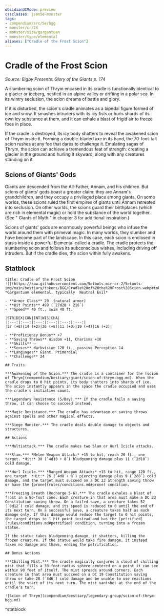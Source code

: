 ```yaml
---
obsidianUIMode: preview
cssclasses: json5e-monster
tags:
- compendium/src/5e/bgg
- monster/cr/24
- monster/size/gargantuan
- monster/type/elemental
aliases: ["Cradle of the Frost Scion"]
---
```

# Cradle of the Frost Scion
*Source: Bigby Presents: Glory of the Giants p. 174*  

A slumbering scion of Thrym encased in its cradle is functionally identical to a glacier or iceberg, nestled in an alpine valley or drifting in a polar sea. In its wintry seclusion, the scion dreams of battle and glory.

If it is disturbed, the scion's cradle animates as a bipedal figure formed of ice and snow. It smashes intruders with its icy fists or hurls shards of its own icy substance at them, and it can exhale a blast of frigid air to freeze foes in place.

If the cradle is destroyed, its icy body shatters to reveal the awakened scion of Thrym inside it. Forming a double-bladed axe in its hand, the 70-foot-tall scion rushes at any foe that dares to challenge it. Emulating sagas of Thrym, the scion can achieve a tremendous feat of strength: creating a glacier in the ground and hurling it skyward, along with any creatures standing on it.

## Scions of Giants' Gods

Giants are descended from the All-Father, Annam, and his children. But scions of giants' gods boast a greater claim: they are Annam's grandchildren, and they occupy a privileged place among giants. On some worlds, these scions ruled the first empires of giants until Annam retreated into seclusion. On other worlds, the scions guard their birthplaces (which are rich in elemental magic) or hold the substance of the world together. (See " Giants of Myth " in chapter 3 for additional inspiration.)

Scions of giants' gods are enormously powerful beings who infuse the world around them with primeval magic. In many worlds, they slumber and have become part of the landscape. In this case, each scion is enclosed in stasis inside a powerful Elemental called a cradle. The cradle protects the slumbering scion and follows its subconscious wishes, including driving off intruders. But if the cradle dies, the scion within fully awakens.

## Statblock

```ad-statblock
title: Cradle of the Frost Scion
![](https://raw.githubusercontent.com/5etools-mirror-2/5etools-img/main/bestiary/tokens/BGG/Cradle%20of%20the%20Frost%20Scion.webp#token)
*Gargantuan elemental, typically  Neutral Evil*

- **Armor Class** 20  (natural armor)
- **Hit Points** 499 (`27d20 + 216`)
- **Speed** 40 ft., swim 40 ft.

|STR|DEX|CON|INT|WIS|CHA|
|:---:|:---:|:---:|:---:|:---:|:---:|
|27 (+8)|14 (+2)|26 (+8)|11 (+0)|19 (+4)|16 (+3)|

- **Proficiency Bonus** +7
- **Saving Throws** Wisdom +11, Charisma +10
- **Skills** ⏤
- **Senses** darkvision 120 ft., passive Perception 14
- **Languages** Giant, Primordial
- **Challenge** 24

## Traits

***Awakening of the Scion.*** The cradle is a container for the [scion of Thrym](compendium/bestiary/giant/scion-of-thrym-bgg.md). When the cradle drops to 0 hit points, its body shatters into shards of ice. The scion instantly appears in the space the cradle occupied and uses the cradle's initiative count.

***Legendary Resistance (5/Day).*** If the cradle fails a saving throw, it can choose to succeed instead.

***Magic Resistance.*** The cradle has advantage on saving throws against spells and other magical effects.

***Siege Monster.*** The cradle deals double damage to objects and structures.

## Actions

***Multiattack.*** The cradle makes two Slam or Hurl Icicle attacks.

***Slam.*** *Melee Weapon Attack:* +15 to hit, reach 20 ft., one target. *Hit:* 30 (`4d10 + 8`) bludgeoning damage plus 11 (`2d10`) cold damage.

***Hurl Icicle.*** *Ranged Weapon Attack:* +15 to hit, range 120 ft., one target. *Hit:* 26 (`4d8 + 8`) piercing damage plus 9 (`2d8`) cold damage, and the target must succeed on a DC 23 Strength saving throw or have the [prone](rules/conditions.md#prone) condition.

***Freezing Breath (Recharge 5-6).*** The cradle exhales a blast of frost in a 90-foot cone. Each creature in that area must make a DC 23 Constitution saving throw. On a failed save, a creature takes 52 (`8d12`) cold damage, and its speed is reduced to 0 until the end of its next turn. On a successful save, a creature takes half as much damage only. If this damage would reduce the target to 0 hit points, the target drops to 1 hit point instead and has the [petrified](rules/conditions.md#petrified) condition, turning into a frozen statue.

If the statue takes bludgeoning damage, it shatters, killing the frozen creature. If the statue would take fire damage, it instead takes no damage and thaws, ending the petrification.

## Bonus Actions

***Chilling Mist.*** The cradle magically conjures a cloud of chilling mist that fills a 30-foot-radius sphere centered on a point it can see within 90 feet of itself. The mist spreads around corners. Each creature in that area must succeed on a DC 19 Constitution saving throw or take 28 (`8d6`) cold damage and be unable to use reactions until the start of its next turn. The mist vanishes at the end of the cradle's turn.

![Scion of Thrym](compendium/bestiary/legendary-group/scion-of-thrym-bgg.md)
```
^statblock